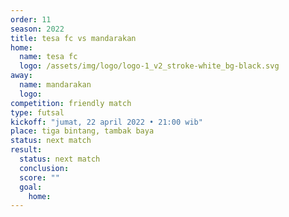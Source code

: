 ```yaml
---
order: 11
season: 2022
title: tesa fc vs mandarakan
home:
  name: tesa fc
  logo: /assets/img/logo/logo-1_v2_stroke-white_bg-black.svg
away:
  name: mandarakan
  logo:
competition: friendly match
type: futsal
kickoff: "jumat, 22 april 2022 • 21:00 wib"
place: tiga bintang, tambak baya
status: next match
result:
  status: next match
  conclusion: 
  score: ""
  goal: 
    home:
---
```

